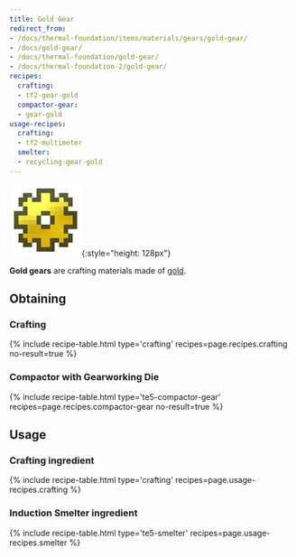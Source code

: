 ```yaml
---
title: Gold Gear
redirect_from:
- /docs/thermal-foundation/items/materials/gears/gold-gear/
- /docs/gold-gear/
- /docs/thermal-foundation/gold-gear/
- /docs/thermal-foundation-2/gold-gear/
recipes:
  crafting:
  - tf2-gear-gold
  compactor-gear:
  - gear-gold
usage-recipes:
  crafting:
  - tf2-multimeter
  smelter:
  - recycling-gear-gold
---
```


![Gold gear](/assets/images/thermal-foundation-2/gear-gold.png){:style="height: 128px"}


**Gold gears** are crafting materials made of
[gold](https://minecraft.gamepedia.com/Gold_Ingot).


Obtaining
---------

### Crafting
{% include recipe-table.html type='crafting' recipes=page.recipes.crafting no-result=true %}

### Compactor with Gearworking Die
{% include recipe-table.html type='te5-compactor-gear' recipes=page.recipes.compactor-gear no-result=true %}


Usage
-----

### Crafting ingredient
{% include recipe-table.html type='crafting' recipes=page.usage-recipes.crafting %}

### Induction Smelter ingredient
{% include recipe-table.html type='te5-smelter' recipes=page.usage-recipes.smelter %}
